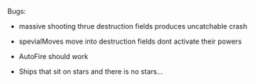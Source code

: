 Bugs:
  - massive shooting thrue destruction fields produces uncatchable crash
  - spevialMoves move into destruction fields dont activate their powers

  - AutoFire should work

  - Ships that sit on stars and there is no stars...
